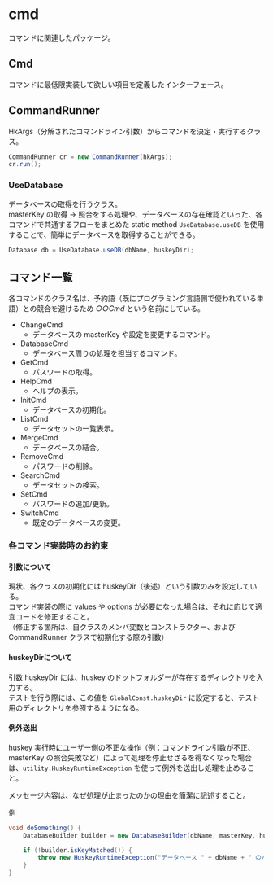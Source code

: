 # cmd

コマンドに関連したパッケージ。

## Cmd

コマンドに最低限実装して欲しい項目を定義したインターフェース。

## CommandRunner

HkArgs（分解されたコマンドライン引数）からコマンドを決定・実行するクラス。

```java
CommandRunner cr = new CommandRunner(hkArgs);
cr.run();
```

### UseDatabase

データベースの取得を行うクラス。  
masterKey の取得 -> 照合をする処理や、データベースの存在確認といった、各コマンドで共通するフローをまとめた static method `UseDatabase.useDB` を使用することで、簡単にデータベースを取得することができる。

```java
Database db = UseDatabase.useDB(dbName, huskeyDir);
```

## コマンド一覧

各コマンドのクラス名は、予約語（既にプログラミング言語側で使われている単語）との競合を避けるため _○○Cmd_ という名前にしている。

- ChangeCmd
    - データベースの masterKey や設定を変更するコマンド。
- DatabaseCmd
    - データベース周りの処理を担当するコマンド。
- GetCmd
    - パスワードの取得。
- HelpCmd
    - ヘルプの表示。
- InitCmd
    - データベースの初期化。
- ListCmd
    - データセットの一覧表示。
- MergeCmd
    - データベースの結合。
- RemoveCmd
    - パスワードの削除。
- SearchCmd
    - データセットの検索。
- SetCmd
    - パスワードの追加/更新。
- SwitchCmd
    - 既定のデータベースの変更。

### 各コマンド実装時のお約束

#### 引数について

現状、各クラスの初期化には huskeyDir（後述）という引数のみを設定している。  
コマンド実装の際に values や options が必要になった場合は、それに応じて適宜コードを修正すること。  
（修正する箇所は、自クラスのメンバ変数とコンストラクター、および CommandRunner クラスで初期化する際の引数）

#### huskeyDirについて

引数 huskeyDir には、huskey のドットフォルダーが存在するディレクトリを入力する。  
テストを行う際には、この値を `GlobalConst.huskeyDir` に設定すると、テスト用のディレクトリを参照するようになる。

#### 例外送出

huskey 実行時にユーザー側の不正な操作（例：コマンドライン引数が不正、masterKey の照合失敗など）によって処理を停止せざるを得なくなった場合は、`utility.HuskeyRuntimeException` を使って例外を送出し処理を止めること。

メッセージ内容は、なぜ処理が止まったのかの理由を簡潔に記述すること。

例

```java
void doSomething() {
    DatabaseBuilder builder = new DatabaseBuilder(dbName, masterKey, huskeyDir);

    if (!builder.isKeyMatched()) {
        throw new HuskeyRuntimeException("データベース " + dbName + " のパスワードが正しくありません。");
    }
}
```
